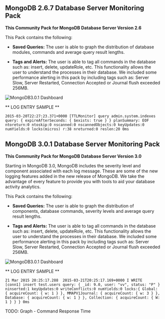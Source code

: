 MongoDB 2.6.7 Database Server Monitoring Pack
------------------------------------

**This Community Pack for MongoDB Database Server Version 2.6**

This Pack contains the following:

* **Saved Queries:** The user is able to graph the distribution of database modules, commands and average query result lengths. 

* **Tags and Alerts:** The user is able to tag all commands in the database such as: insert, delete, updateRole, etc. This functionality allows the user to understand the processes in their database. We included some performance alerting in this pack by including tags such as: Server Slow, Server Restarted, Connection Accepted or Journal flush exceeded 256MB.


![MongoDB3.0.1 Dashboard](https://raw.githubusercontent.com/siniar1990/le_community_packs/master/MongoDB/v2_6_7.png)

** LOG ENTRY SAMPLE **

`2015-03-20T22:27:23.371+0000 [TTLMonitor] query admin.system.indexes query: { expireAfterSeconds: { $exists: true } } planSummary: EOF ntoreturn:0 ntoskip:0 nscanned:0 nscannedObjects:0 keyUpdates:0 numYields:0 locks(micros) r:38 nreturned:0 reslen:20 0ms`

MongoDB 3.0.1 Database Server Monitoring Pack
------------------------------------

**This Community Pack for MongoDB Database Server Version 3.0**

Starting in MongoDB 3.0, MongoDB includes the severity level and component associated with each log message. These are some of the new logging features added in the new release of MongoDB. We take the advantage of every feature to provide you with tools to aid your database activity analytics. 

This Pack contains the following:

* **Saved Queries:** The user is able to graph the distribution of components, database commands, severity levels and average query result lengths.  

* **Tags and Alerts:** The user is able to tag all commands in the database such as: insert, delete, updateRole, etc. This functionality allows the user to understand the processes in their database. We included some performance alerting in this pack by including tags such as: Server Slow, Server Restarted, Connection Accepted or Journal flush exceeded 256MB.

![MongoDB3.0.1 Dashboard](https://github.com/siniar1990/le_community_packs/raw/master/MongoDB/v3_0_1.png)

** LOG ENTRY SAMPLE **

`21 Mar 2015 20:25:17.288  2015-03-21T20:25:17.169+0000 I WRITE    [conn1] insert test.users query: { _id: 9.0, user: "vv", status: "P" } ninserted:1 keyUpdates:0 writeConflicts:0 numYields:0 locks:{ Global: { acquireCount: { w: 1 } }, MMAPV1Journal: { acquireCount: { w: 3 } }, Database: { acquireCount: { w: 1 } }, Collection: { acquireCount: { W: 1 } } } 0ms`

TODO: Graph - Command Response Time